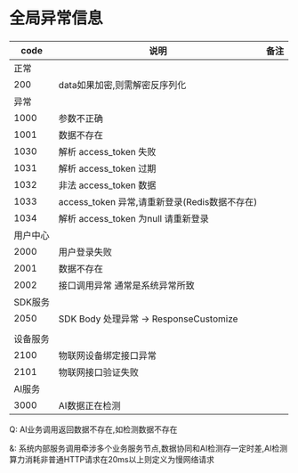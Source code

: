 # 全局异常信息

### 

| code     | 说明                                          | 备注 |
| -------- | --------------------------------------------- | ---- |
| 正常     |                                               |      |
| 200      | data如果加密,则需解密反序列化                 |      |
| 异常     |                                               |      |
| 1000     | 参数不正确                                    |      |
| 1001     | 数据不存在                                    |      |
| 1030     | 解析 access_token 失败                        |      |
| 1031     | 解析 access_token 过期                        |      |
| 1032     | 非法 access_token 数据                        |      |
| 1033     | access_token 异常,请重新登录(Redis数据不存在) |      |
| 1034     | 解析 access_token 为null 请重新登录           |      |
| 用户中心 |                                               |      |
| 2000     | 用户登录失败                                  |      |
| 2001     | 数据不存在                                    |      |
| 2002     | 接口调用异常 通常是系统异常所致               |      |
| SDK服务  |                                               |      |
| 2050     | SDK Body 处理异常 -> ResponseCustomize        |      |
|          |                                               |      |
| 设备服务 |                                               |      |
| 2100     | 物联网设备绑定接口异常                        |      |
| 2101     | 物联网接口验证失败                            |      |
| AI服务   |                                               |      |
| 3000     | AI数据正在检测                                |      |



Q: AI业务调用返回数据不存在,如检测数据不存在

&: 系统内部服务调用牵涉多个业务服务节点,数据协同和AI检测存一定时差,AI检测算力消耗非普通HTTP请求在20ms以上则定义为慢网络请求


